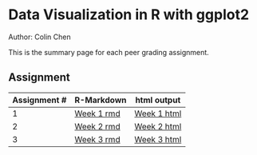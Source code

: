 # Data Visualization in R with ggplot2

Author: Colin Chen </br>

This is the summary page for each peer grading assignment.</br>

## Assignment
Assignment # | R-Markdown | html output
--- | --- | ---
1 | [Week 1 rmd](https://github.com/hsc251/R-Learn/blob/master/JHU_DataVisual/02_Data_Visualization_in_R_with_ggplot2/JHU_datavis02_week1.rmd) | [Week 1 html](https://rpubs.com/hsc251/JHU_DataVis_ggplot_1)
2 | [Week 2 rmd](https://github.com/hsc251/R-Learn/blob/master/JHU_DataVisual/02_Data_Visualization_in_R_with_ggplot2/JHU_datavis02_week2.rmd) | [Week 2 html](https://rpubs.com/hsc251/JHU_DataVis_ggplot_2)
3 | [Week 3 rmd](https://github.com/hsc251/R-Learn/blob/master/JHU_DataVisual/02_Data_Visualization_in_R_with_ggplot2/JHU_datavis02_week3.rmd) | [Week 3 html](https://rpubs.com/hsc251/JHU_DataVis_ggplot_3)
</br>
